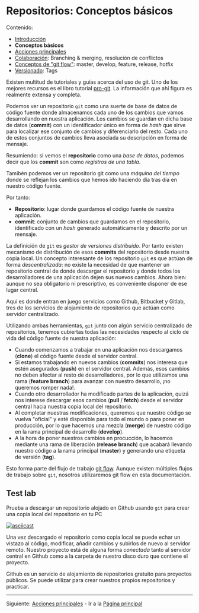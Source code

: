 # Repositorios: Conceptos básicos

Contenido:

- [Introducción](../repositories.md)
- **Conceptos básicos**
- [Acciones principales](repositories-main-actions.md)
- [Colaboración](repositories-collaboration.md): Branching & merging, resolución de conflictos
- [Conceptos de "git flow"](repositories-git-flow.md): master, develop, feature, release, hotfix
- [Versionado](repositories-tags.md): Tags

Existen multitud de tutoriales y guías acerca del uso de git. Uno de los mejores recursos es el libro tutorial [pro-git](https://git-scm.com/book/es/v2). La información que ahí figura es realmente extensa y completa.

Podemos ver un repositorio `git` como una suerte de base de datos de código fuente donde almacenamos cada uno de los cambios que vamos desarrollando en nuestra aplicación. Los cambios se guardan en dicha base de datos (**commit**) con un identificador único en forma de _hash_ que sirve para localizar ese conjunto de cambios y diferenciarlo del resto. Cada uno de estos conjuntos de cambios lleva asociada su descripción en forma de mensaje.

Resumiendo: si vemos el **repositorio** como una _base de datos_, podemos decir que los **commit** son como _registros de una tabla_. 

Tamibén podemos ver un repositorio git como una _máquina del tiempo_ donde se reflejan los cambios que hemos ido haciendo día tras día en nuestro código fuente.

Por tanto:

- **Repositorio**: lugar donde guardamos el código fuente de nuestra aplicación.
- **commit**: conjunto de cambios que guardamos en el repositorio, identificado con un _hash_ generado automáticamente y descrito por un mensaje.

La definición de `git` es _gestor de versiones distribuido_. Por tanto existen mecanismo de distribución de esos **commits** del repositorio desde nuestra copia local. Un concepto interesante de los repositorio `git` es que actúan de forma _descentralizada_: no existe la necesidad de que mantener un repositorio central de donde descargar el repositorio y donde todos los desarrolladores de una aplicación dejen sus nuevos cambios. Ahora bien: aunque no sea obligatorio ni prescriptivo, es conveniente disponer de ese lugar central.

Aquí es donde entran en juego servicios como Github, Bitbucket y Gitlab, tres de los servicios de alojamiento de repositorios que actúan como servidor centralizado.

Utilizando ambas herramientas, `git` junto con algún servicio centralizado de repositorios, tenemos cubiertas todas las necesidades respecto al ciclo de vida del código fuente de nuestra aplicación:

- Cuando comenzamos a trabajar en una aplicación nos descargamos (**clone**) el código fuente desde el servidor central.
- Si estamos trabajando en nuevos cambios (**commits**) nos interesa que estén asegurados (**push**) en el servidor central. Además, esos cambios no deben afectar al resto de desarrolladores, por lo que utilizamos una rama (**feature branch**) para avanzar con nuestro desarrollo, ¡no queremos romper nada!.
- Cuando otro desarrollador ha modificado partes de la aplicación, quizá nos interese descargar esos cambios (**pull** / **fetch**) desde el servidor central hacia nuestra copia local del repositorio.
- Al completar nuestras modificaciones, queremos que nuestro código se vuelva "oficial" y esté disponible para todo el mundo o para poner en producción, por lo que hacemos una mezcla (**merge**) de nuestro código en la rama principal de desarrollo (**develop**).
- A la hora de poner nuestros cambios en procucción, lo hacemos mediante una rama de liberación (**release branch**) que acabará llevando nuestro código a la rama principal (**master**) y generando una etiqueta de versión (**tag**).

Esto forma parte del flujo de trabajo [git flow](https://nvie.com/posts/a-successful-git-branching-model/). Aunque existen múltiples flujos de trabajo sobre `git`, nosotros utilizaremos git flow en esta documentación.

## Test lab

Prueba a descargar un repositorio alojado en Github usando `git` para crear una copia local del repositorio en tu PC

[![asciicast](https://asciinema.org/a/10jPI94JORcOnokmpAJOJgZp6.png)](https://asciinema.org/a/10jPI94JORcOnokmpAJOJgZp6)

Una vez descargado el repositorio como copia local se puede echar un vistazo al código, modificar, añadir cambios y subirlos de nuevo al servidor remoto. Nuestro proyecto está de alguna forma _conectada_ tanto al servidor central en Github como a la carpeta de nuestro disco duro que contiene el proyecto.

Github es un servicio de alojamiento de repositorios gratuito para proyectos públicos. Se puede utilizar para crear nuestros propios repositorios y practicar.

---

Siguiente: [Acciones principales](repositories-main-actions.md) - Ir a la [Página principal](../toc.md)
